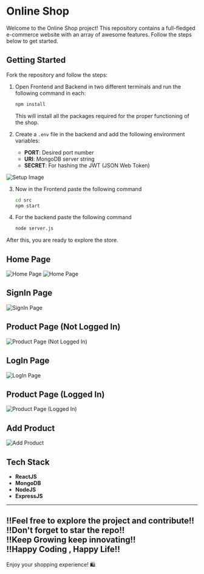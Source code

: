 # Online Shop

Welcome to the Online Shop project! This repository contains a full-fledged e-commerce website with an array of awesome features. Follow the steps below to get started.

## Getting Started

Fork the repository and follow the steps:

1. Open Frontend and Backend in two different terminals and run the following command in each:
    ```bash
    npm install
    ```
   This will install all the packages required for the proper functioning of the shop.

2. Create a `.env` file in the backend and add the following environment variables:
    - **PORT**: Desired port number
    - **URI**: MongoDB server string
    - **SECRET**: For hashing the JWT (JSON Web Token)

![Setup Image](https://github.com/CHESTERKING4204/Online_Shop/assets/114911683/a62650fe-3459-4350-bf7c-6577db2d98d6)

3. Now in the Frontend paste the following command
   ```bash
   cd src
   npm start
   ```
4. For the backend paste the following command
   ```bash
   node server.js
   ```

After this, you are ready to explore the store.

## Home Page

![Home Page](https://github.com/CHESTERKING4204/Online_Shop/assets/114911683/05e5d407-11e0-4554-8cdb-4e58f630c94a)
![Home Page](https://github.com/CHESTERKING4204/Online_Shop/assets/114911683/803d6d7a-4951-4125-b853-650eb652ab57)

## SignIn Page

![SignIn Page](https://github.com/CHESTERKING4204/Online_Shop/assets/114911683/a64a266e-2e39-47c0-bba8-1516fb738b46)

## Product Page (Not Logged In)

![Product Page (Not Logged In)](https://github.com/CHESTERKING4204/Online_Shop/assets/114911683/07109c38-c8f6-419e-b218-a9a0e6b604fc)

## LogIn Page

![LogIn Page](https://github.com/CHESTERKING4204/Online_Shop/assets/114911683/e985da97-ff36-46a2-80fb-1104fff07a96)

## Product Page (Logged In)

![Product Page (Logged In)](https://github.com/CHESTERKING4204/Online_Shop/assets/114911683/a0f0793c-3a76-4f4b-bb73-f10649319496)

## Add Product

![Add Product](https://github.com/CHESTERKING4204/Online_Shop/assets/114911683/548f2443-75e0-4711-824f-bd5aec403805)

## Tech Stack

- **ReactJS**
- **MongoDB**
- **NodeJS**
- **ExpressJS**

---------
!!Feel free to explore the project and contribute!!<br>
!!Don't forget to star the repo!!<br>
!!Keep Growing keep innovating!!<br>
!!Happy Coding , Happy Life!!
---------

Enjoy your shopping experience! 🛍️

